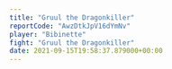 ```yaml
---
title: "Gruul the Dragonkiller"
reportCode: "AwzDtkJpV16dYmNv"
player: "Bibinette"
fight: "Gruul the Dragonkiller"
date: 2021-09-15T19:58:37.879000+00:00
---
```

